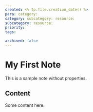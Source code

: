 ```yaml
---
created: <% tp.file.creation_date() %>
para: category:
category: subcategory: resource:
subcategory: resource:
priority: 
tags:

archived: false
---
```


# My First Note

This is a sample note without properties.

## Content

Some content here.